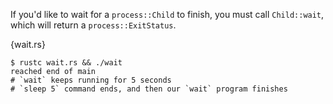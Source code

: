 If you'd like to wait for a `process::Child` to finish, you must call
`Child::wait`, which will return a `process::ExitStatus`.

{wait.rs}

```
$ rustc wait.rs && ./wait
reached end of main
# `wait` keeps running for 5 seconds
# `sleep 5` command ends, and then our `wait` program finishes
```
